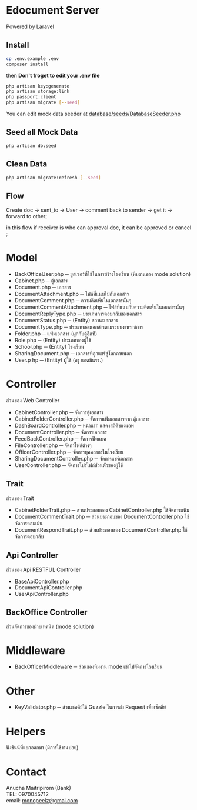 # Edocument Server
Powered by Laravel 

## Install

``` sh
cp .env.example .env
composer install
```

then **Don't froget to edit your .env file**

``` sh
php artisan key:generate
php artisan storage:link
php passport:client
php artisan migrate [--seed]

```

You can edit mock data seeder at [database/seeds/DatabaseSeeder.php](database/seeds/DatabaseSeeder.php)

## Seed all Mock Data

```sh
php artisan db:seed
```

## Clean Data

```sh
php artisan migrate:refresh [--seed]
```

## Flow

Create doc -> sent_to -> User -> comment back to sender -> get it -> forward to other;

in this flow if receiver is who can approval doc, it can be approved or cancel ;

# Model
- BackOfficeUser.php ─ ยูสเซอร์ที่ใช้ในการสร้างโรงเรียน (ทีมงานของ mode solution)
- Cabinet.php ─ ตู้เอกสาร
- Document.php ─ เอกสาร
- DocumentAttachment.php ─ ไฟล์ที่แนบไปกับเอกสาร
- DocumentComment.php ─ ความคิดเห็นในเอกสารนั้นๆ
- DocumentCommentAttachment.php ─ ไฟล์ที่แนบกับความคิดเห็นในเอกสารนั้นๆ
- DocumentReplyType.php ─ ประเภทการตอบกลับของเอกสาร
- DocumentStatus.php ─ (Entity) สถานะเอกสาร 
- DocumentType.php ─ ประเภทของเอกสารตามระบบงานราชการ
- Folder.php ─ แฟ้มเอกสาร (ผูกกับตู้อีกที)
- Role.php ─ (Entity) ประเภทของผู้ใช้ 
- School.php ─ (Entity) โรงเรียน 
- SharingDocument.php ─ เอกสารที่ถูกแชร์สู่โลกภายนอก
- User.p hp ─ (Entity) ผู้ใช้ (ครู แอดมินรร.) 

# Controller
ส่วนของ Web Controller
- CabinetController.php ─ จัดการตู้เอกสาร
- CabinetFolderController.php ─ จัดการแฟ้มเอกสารจาก ตู้เอกสาร
- DashBoardController.php ─ หน้าแรก แสดงสถิติของแอพ
- DocumentController.php ─ จัดการเอกสาร
- FeedBackController.php ─ จัดการฟีดแบค
- FileController.php ─ จัดกาไฟล์ต่างๆ
- OfficerController.php ─ จัดการบุคคลากรในโรงเรียน
- SharingDocumentController.php ─ จัดการแชร์เอกสาร
- UserController.php ─ จัดการโปรไฟล์ส่วนตัวของผู้ใช้

## Trait
ส่วนของ Trait
- CabinetFolderTrait.php ─ ส่วนประกอบของ  CabinetController.php ใช้จัดการแฟ้ม
- DocumentCommentTrait.php ─ ส่วนประกอบของ  DocumentController.php ใช้จัดการคอมเม้น
- DocumentRespondTrait.php ─ ส่วนประกอบของ  DocumentController.php ใช้จัดการตอบกลับ

## Api Controller
ส่วนของ Api RESTFUL Controller
- BaseApiController.php
- DocumentApiController.php
- UserApiController.php

## BackOffice Controller
ส่วนจัดการของฝ่ายเทคนิค (mode solution)


# Middleware 
- BackOfficerMiddleware ─ ส่วนของทีมงาน mode เข้าไปจัดการโรงเรียน

# Other 
- KeyValidator.php ─ ส่วนเชคคีย์​ใช้ Guzzle ในการส่ง Request เพื่อเช็คคีย์

# Helpers
ฟังชันน์ที่แยกออกมา (มีการใช้งานบ่อย)


# Contact

Anucha Maitripirom (Bank)  
TEL: 0970045712  
email: monopeelz@gmai.com